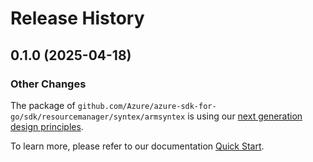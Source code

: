 # Release History

## 0.1.0 (2025-04-18)
### Other Changes

The package of `github.com/Azure/azure-sdk-for-go/sdk/resourcemanager/syntex/armsyntex` is using our [next generation design principles](https://azure.github.io/azure-sdk/general_introduction.html).

To learn more, please refer to our documentation [Quick Start](https://aka.ms/azsdk/go/mgmt).